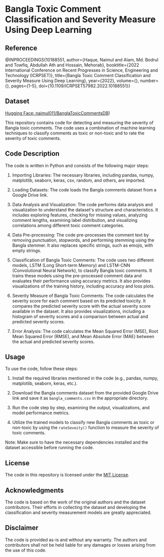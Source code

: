 # Bangla Toxic Comment Classification and Severity Measure Using Deep Learning
## Reference
@INPROCEEDINGS{10188551,
  author={Haque, Naimul and Alam, Md. Bodrul and Towfiq, Abdullah Ath and Hossain, Mehorab},
  booktitle={2022 International Conference on Recent Progresses in Science, Engineering and Technology (ICRPSET)}, 
  title={Bangla Toxic Comment Classification and Severity Measure Using Deep Learning}, 
  year={2022},
  volume={},
  number={},
  pages={1-5},
  doi={10.1109/ICRPSET57982.2022.10188551}}


## Dataset
[Hugging Face: naimul011/BanglaToxicCommentsDB](https://huggingface.co/datasets/naimul011/BanglaToxicCommentsDB))

This repository contains code for detecting and measuring the severity of Bangla toxic comments. The code uses a combination of machine learning techniques to classify comments as toxic or non-toxic and to rate the severity of toxic comments.

## Code Description

The code is written in Python and consists of the following major steps:

1. Importing Libraries: The necessary libraries, including pandas, numpy, matplotlib, seaborn, keras, csv, random, and others, are imported.

2. Loading Datasets: The code loads the Bangla comments dataset from a Google Drive link.

3. Data Analysis and Visualization: The code performs data analysis and visualization to understand the dataset's structure and characteristics. It includes exploring features, checking for missing values, analyzing comment lengths, examining label distribution, and visualizing correlations among different toxic comment categories.

4. Data Pre-processing: The code pre-processes the comment text by removing punctuation, stopwords, and performing stemming using the Bangla stemmer. It also replaces specific strings, such as emojis, with empty strings.

5. Classification of Bangla Toxic Comments: The code uses two different models, LSTM (Long Short-term Memory) and LSTM-CNN (Convolutional Neural Network), to classify Bangla toxic comments. It trains these models using the pre-processed comment data and evaluates their performance using accuracy metrics. It also provides visualizations of the training history, including accuracy and loss plots.

6. Severity Measure of Bangla Toxic Comments: The code calculates the severity score for each comment based on its predicted toxicity. It compares the predicted severity score with the actual severity score available in the dataset. It also provides visualizations, including a histogram of severity scores and a comparison between actual and predicted severity scores.

7. Error Analysis: The code calculates the Mean Squared Error (MSE), Root Mean Squared Error (RMSE), and Mean Absolute Error (MAE) between the actual and predicted severity scores.

## Usage

To use the code, follow these steps:

1. Install the required libraries mentioned in the code (e.g., pandas, numpy, matplotlib, seaborn, keras, etc.).

2. Download the Bangla comments dataset from the provided Google Drive link and save it as `bangla_comments.csv` in the appropriate directory.

3. Run the code step by step, examining the output, visualizations, and model performance metrics.

4. Utilize the trained models to classify new Bangla comments as toxic or non-toxic by using the `rateSeveity()` function to measure the severity of toxic comments.

Note: Make sure to have the necessary dependencies installed and the dataset accessible before running the code.

## License

The code in this repository is licensed under the [MIT License](LICENSE).

## Acknowledgments

The code is based on the work of the original authors and the dataset contributors. Their efforts in collecting the dataset and developing the classification and severity measurement models are greatly appreciated.

## Disclaimer

The code is provided as-is and without any warranty. The authors and contributors shall not be held liable for any damages or losses arising from the use of this code.
